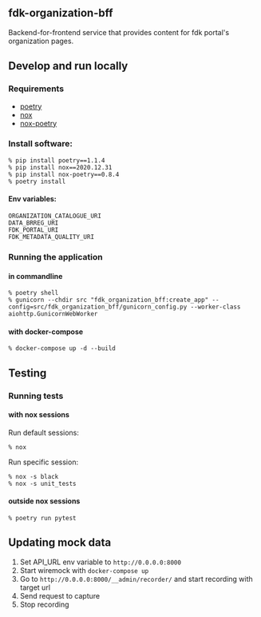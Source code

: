 fdk-organization-bff
---------------------
Backend-for-frontend service that provides content for fdk portal's organization pages. 

## Develop and run locally
### Requirements
- [poetry](https://python-poetry.org/)
- [nox](https://nox.thea.codes/en/stable/)
- [nox-poetry](https://pypi.org/project/nox-poetry/)

### Install software:
```
% pip install poetry==1.1.4
% pip install nox==2020.12.31
% pip install nox-poetry==0.8.4
% poetry install
```

#### Env variables:
```
ORGANIZATION_CATALOGUE_URI
DATA_BRREG_URI
FDK_PORTAL_URI
FDK_METADATA_QUALITY_URI
```
### Running the application 
#### in commandline
```
% poetry shell
% gunicorn --chdir src "fdk_organization_bff:create_app" --config=src/fdk_organization_bff/gunicorn_config.py --worker-class aiohttp.GunicornWebWorker
```

#### with docker-compose
```
% docker-compose up -d --build
```

## Testing
### Running tests
#### with nox sessions
Run default sessions:
```
% nox
```

Run specific session:
```
% nox -s black
% nox -s unit_tests
```

#### outside nox sessions
```
% poetry run pytest
```

## Updating mock data

1. Set API_URL env variable to `http://0.0.0.0:8000`
2. Start wiremock with `docker-compose up`
2. Go to `http://0.0.0.0:8000/__admin/recorder/` and start recording with target url 
3. Send request to capture
4. Stop recording